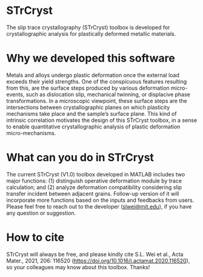 # STrCryst
The slip trace crystallography (STrCryst) toolbox is developed for crystallographic analysis for plastically deformed metallic materials.

# Why we developed this software
Metals and alloys undergo plastic deformation once the external load exceeds their yield strengths. One of the conspicuous features resulting from this, are the surface steps produced by various deformation micro-events, such as dislocation slip, mechanical twinning, or displacive phase transformations. In a microscopic viewpoint, these surface steps are the intersections between crystallographic planes on which plasticity mechanisms take place and the sample’s surface plane. This kind of intrinsic correlation motivates the design of this STrCryst toolbox, in a sense to enable quantitative crystallographic analysis of plastic deformation micro-mechanisms.

# What can you do in STrCryst
The current STrCryst (V1.0) toolbox developed in MATLAB includes two major functions: (1) distinguish operative deformation module by trace calculation; and (2) analyze deformation compatibility considering slip transfer incident between adjacent grains. Follow-up version of it will incorporate more functions based on the inputs and feedbacks from users. Please feel free to reach out to the developer (slwei@mit.edu), if you have any question or suggestion.

# How to cite
STrCryst will always be free, and please kindly cite S.L. Wei et al., Acta Mater., 2021, 206: 116520 (https://doi.org/10.1016/j.actamat.2020.116520), so your colleagues may know about this toolbox. Thanks!
